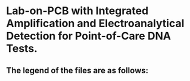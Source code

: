 # Lab-on-PCB with Integrated Amplification and Electroanalytical Detection for Point-of-Care DNA Tests.

## The legend of the files are as follows:
